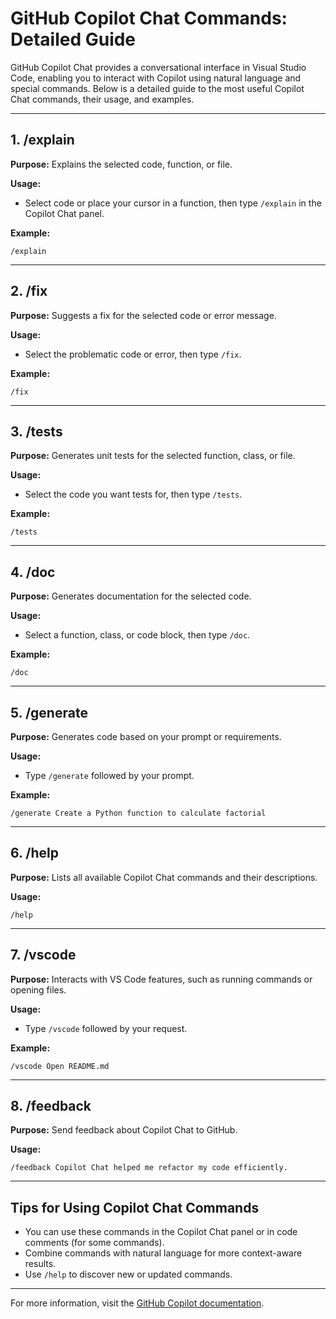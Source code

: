 # GitHub Copilot Chat Commands: Detailed Guide

GitHub Copilot Chat provides a conversational interface in Visual Studio Code, enabling you to interact with Copilot using natural language and special commands. Below is a detailed guide to the most useful Copilot Chat commands, their usage, and examples.

---

## 1. /explain
**Purpose:** Explains the selected code, function, or file.

**Usage:**
- Select code or place your cursor in a function, then type `/explain` in the Copilot Chat panel.

**Example:**
```
/explain
```

---

## 2. /fix
**Purpose:** Suggests a fix for the selected code or error message.

**Usage:**
- Select the problematic code or error, then type `/fix`.

**Example:**
```
/fix
```

---

## 3. /tests
**Purpose:** Generates unit tests for the selected function, class, or file.

**Usage:**
- Select the code you want tests for, then type `/tests`.

**Example:**
```
/tests
```

---

## 4. /doc
**Purpose:** Generates documentation for the selected code.

**Usage:**
- Select a function, class, or code block, then type `/doc`.

**Example:**
```
/doc
```

---

## 5. /generate
**Purpose:** Generates code based on your prompt or requirements.

**Usage:**
- Type `/generate` followed by your prompt.

**Example:**
```
/generate Create a Python function to calculate factorial
```

---

## 6. /help
**Purpose:** Lists all available Copilot Chat commands and their descriptions.

**Usage:**
```
/help
```

---

## 7. /vscode
**Purpose:** Interacts with VS Code features, such as running commands or opening files.

**Usage:**
- Type `/vscode` followed by your request.

**Example:**
```
/vscode Open README.md
```

---

## 8. /feedback
**Purpose:** Send feedback about Copilot Chat to GitHub.

**Usage:**
```
/feedback Copilot Chat helped me refactor my code efficiently.
```

---

## Tips for Using Copilot Chat Commands
- You can use these commands in the Copilot Chat panel or in code comments (for some commands).
- Combine commands with natural language for more context-aware results.
- Use `/help` to discover new or updated commands.

---

For more information, visit the [GitHub Copilot documentation](https://docs.github.com/en/copilot).

